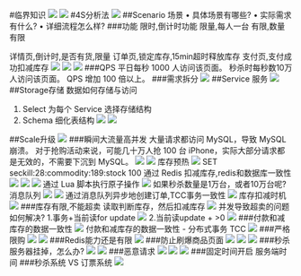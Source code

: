 #临界知识
![](.z_02_系统设计_秒杀系统_images/94b7d6ed.png)
![](.z_02_系统设计_秒杀系统_images/53d03266.png)
#4S分析法
![](.z_02_系统设计_秒杀系统_images/49a08144.png)
##Scenario 场景
• 具体场景有哪些? 
• 实际需求有什么? 
• 详细流程怎么样?
###功能
限时,倒计时功能
限量,每人一台
有限,数量有限

详情页,倒计时,是否有货,限量
订单页,锁定库存,15min超时释放库存
支付页,支付成功扣减库存
![](.z_02_系统设计_秒杀系统_images/65ece56c.png)
![](.z_02_系统设计_秒杀系统_images/f096520e.png)
![](.z_02_系统设计_秒杀系统_images/f859f13b.png)
###QPS
平日每秒 1000 人访问该页面。 秒杀时每秒数10万人访问该页面。 QPS 增加 100 倍以上。
###需求拆分
![](.z_02_系统设计_秒杀系统_images/e3f400d8.png)
##Service 服务
![](.z_02_系统设计_秒杀系统_images/74e1461a.png)
##Storage存储
数据如何存储与访问
1. Select 为每个 Service 选择存储结构
2. Schema 细化表结构
![](.z_02_系统设计_秒杀系统_images/7865cb56.png)
![](.z_02_系统设计_秒杀系统_images/c521d7e4.png)

##Scale升级
![](.z_02_系统设计_秒杀系统_images/54fb1c93.png)
###瞬间大流量高并发
大量请求都访问 MySQL，导致 MySQL 崩溃。
对于抢购活动来说，可能几十万人抢 100 台 iPhone，实际大部分请求都是无效的，不需要下沉到 MySQL。
![](.z_02_系统设计_秒杀系统_images/d404a847.png)
![](.z_02_系统设计_秒杀系统_images/c68086bb.png)
库存预热
![](.z_02_系统设计_秒杀系统_images/854b3436.png)
SET seckill:28:commodity:189:stock 100
通过 Redis 扣减库存,redis和数据库一致性
![](.z_02_系统设计_秒杀系统_images/065c3df9.png)
![](.z_02_系统设计_秒杀系统_images/b2dadae6.png)
![](.z_02_系统设计_秒杀系统_images/d1ddb491.png)
通过 Lua 脚本执行原子操作
![](.z_02_系统设计_秒杀系统_images/bd2b0f07.png)
如果秒杀数量是1万台，或者10万台呢?消息队列
![](.z_02_系统设计_秒杀系统_images/6d8a7426.png)
![](.z_02_系统设计_秒杀系统_images/65f19e22.png)
通过消息队列异步地创建订单,TCC事务一致性
![](.z_02_系统设计_秒杀系统_images/1d0f48af.png)
库存扣减时机
![](.z_02_系统设计_秒杀系统_images/d62988d3.png)
###库存有限,不能超卖
读取判断库存，然后扣减库存
![](.z_02_系统设计_秒杀系统_images/a5195eda.png)
并发导致超卖的问题如何解决?
1.事务+当前读for update
![](.z_02_系统设计_秒杀系统_images/a6f39bb6.png)
2.当前读update + >0
![](.z_02_系统设计_秒杀系统_images/ac063405.png)
###付款和减库存的数据一致性
![](.z_02_系统设计_秒杀系统_images/d18cf84f.png)
付款和减库存的数据一致性 - 分布式事务 TCC
![](.z_02_系统设计_秒杀系统_images/f75c60dd.png)
###严格限购
![](.z_02_系统设计_秒杀系统_images/9b2d9e03.png)
![](.z_02_系统设计_秒杀系统_images/5c089ffa.png)
###Redis能力还是有限
![](.z_02_系统设计_秒杀系统_images/da2ddee7.png)
###防止刷爆商品页面
![](.z_02_系统设计_秒杀系统_images/b796a9b8.png)
![](.z_02_系统设计_秒杀系统_images/af20dc89.png)
![](.z_02_系统设计_秒杀系统_images/a2934e38.png)
###秒杀服务器挂掉，怎么办?
![](.z_02_系统设计_秒杀系统_images/f11a8605.png)
![](.z_02_系统设计_秒杀系统_images/214a5001.png)
###恶意请求
![](.z_02_系统设计_秒杀系统_images/6426f90a.png)
![](.z_02_系统设计_秒杀系统_images/3617db73.png)
![](.z_02_系统设计_秒杀系统_images/bcf74168.png)
###固定时间开启
服务端时间
[](https://cloud.tencent.com/developer/article/1358922)
###秒杀系统 VS 订票系统
![](.z_02_系统设计_秒杀系统_images/af8f731b.png)

